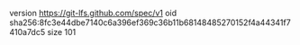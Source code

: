 version https://git-lfs.github.com/spec/v1
oid sha256:8fc3e44dbe7140c6a396ef369c36b11b68148485270152f4a44341f7410a7dc5
size 101
